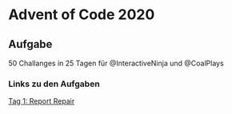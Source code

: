 # Advent of Code 2020


## Aufgabe 

50 Challanges in 25 Tagen für @InteractiveNinja und @CoalPlays


### Links zu den Aufgaben


[Tag 1: Report Repair](01/readme.md)

